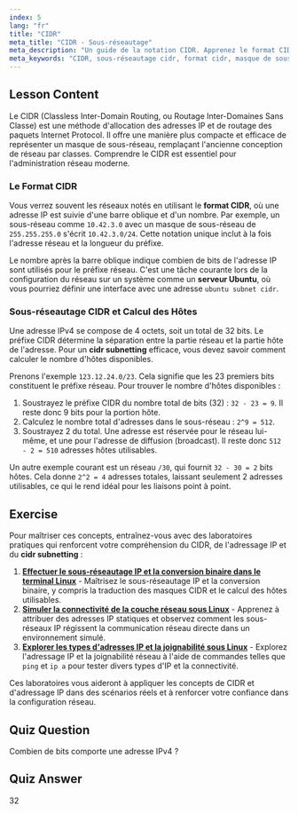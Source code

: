 ```yaml
---
index: 5
lang: "fr"
title: "CIDR"
meta_title: "CIDR - Sous-réseautage"
meta_description: "Un guide de la notation CIDR. Apprenez le format CIDR, le sous-réseautage CIDR et comment calculer les hôtes pour votre réseau, y compris sur un serveur Ubuntu. Maîtrisez l'adressage IP avec CIDR."
meta_keywords: "CIDR, sous-réseautage cidr, format cidr, masque de sous-réseau, adressage IP, sous-réseau serveur ubuntu, cidr sous-réseau ubuntu, préfixe réseau, réseau Linux"
---
```


## Lesson Content

Le CIDR (Classless Inter-Domain Routing, ou Routage Inter-Domaines Sans Classe) est une méthode d'allocation des adresses IP et de routage des paquets Internet Protocol. Il offre une manière plus compacte et efficace de représenter un masque de sous-réseau, remplaçant l'ancienne conception de réseau par classes. Comprendre le CIDR est essentiel pour l'administration réseau moderne.

### Le Format CIDR

Vous verrez souvent les réseaux notés en utilisant le **format CIDR**, où une adresse IP est suivie d'une barre oblique et d'un nombre. Par exemple, un sous-réseau comme `10.42.3.0` avec un masque de sous-réseau de `255.255.255.0` s'écrit `10.42.3.0/24`. Cette notation unique inclut à la fois l'adresse réseau et la longueur du préfixe.

Le nombre après la barre oblique indique combien de bits de l'adresse IP sont utilisés pour le préfixe réseau. C'est une tâche courante lors de la configuration du réseau sur un système comme un **serveur Ubuntu**, où vous pourriez définir une interface avec une adresse `ubuntu subnet cidr`.

### Sous-réseautage CIDR et Calcul des Hôtes

Une adresse IPv4 se compose de 4 octets, soit un total de 32 bits. Le préfixe CIDR détermine la séparation entre la partie réseau et la partie hôte de l'adresse. Pour un **cidr subnetting** efficace, vous devez savoir comment calculer le nombre d'hôtes disponibles.

Prenons l'exemple `123.12.24.0/23`. Cela signifie que les 23 premiers bits constituent le préfixe réseau. Pour trouver le nombre d'hôtes disponibles :

1. Soustrayez le préfixe CIDR du nombre total de bits (32) : `32 - 23 = 9`. Il reste donc 9 bits pour la portion hôte.
2. Calculez le nombre total d'adresses dans le sous-réseau : `2^9 = 512`.
3. Soustrayez 2 du total. Une adresse est réservée pour le réseau lui-même, et une pour l'adresse de diffusion (broadcast). Il reste donc `512 - 2 = 510` adresses hôtes utilisables.

Un autre exemple courant est un réseau `/30`, qui fournit `32 - 30 = 2` bits hôtes. Cela donne `2^2 = 4` adresses totales, laissant seulement 2 adresses utilisables, ce qui le rend idéal pour les liaisons point à point.

## Exercise

Pour maîtriser ces concepts, entraînez-vous avec des laboratoires pratiques qui renforcent votre compréhension du CIDR, de l'adressage IP et du **cidr subnetting** :

1. **[Effectuer le sous-réseautage IP et la conversion binaire dans le terminal Linux](https://labex.io/fr/labs/comptia-perform-ip-subnetting-and-binary-conversion-in-the-linux-terminal-592782)** - Maîtrisez le sous-réseautage IP et la conversion binaire, y compris la traduction des masques CIDR et le calcul des hôtes utilisables.
2. **[Simuler la connectivité de la couche réseau sous Linux](https://labex.io/fr/labs/comptia-simulate-network-layer-connectivity-in-linux-592752)** - Apprenez à attribuer des adresses IP statiques et observez comment les sous-réseaux IP régissent la communication réseau directe dans un environnement simulé.
3. **[Explorer les types d'adresses IP et la joignabilité sous Linux](https://labex.io/fr/labs/comptia-explore-ip-address-types-and-reachability-in-linux-592780)** - Explorez l'adressage IP et la joignabilité réseau à l'aide de commandes telles que `ping` et `ip a` pour tester divers types d'IP et la connectivité.

Ces laboratoires vous aideront à appliquer les concepts de CIDR et d'adressage IP dans des scénarios réels et à renforcer votre confiance dans la configuration réseau.

## Quiz Question

Combien de bits comporte une adresse IPv4 ?

## Quiz Answer

32
